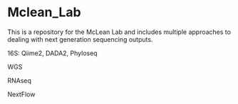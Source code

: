 # Mclean_Lab

This is a repository for the McLean Lab and includes multiple approaches to dealing with next generation sequencing outputs.

16S:
  Qiime2,
  DADA2,
  Phyloseq

WGS

RNAseq

NextFlow
